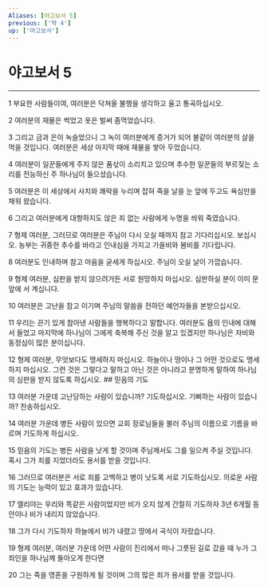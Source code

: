 ```yaml
---
Aliases: [야고보서 5]
previous: ['약 4']
up: ['야고보서']
---
```

# 야고보서 5

***


1 부요한 사람들이여, 여러분은 닥쳐올 불행을 생각하고 울고 통곡하십시오. 

2 여러분의 재물은 썩었고 옷은 벌써 좀먹었습니다. 

3 그리고 금과 은이 녹슬었으니 그 녹이 여러분에게 증거가 되어 불같이 여러분의 살을 먹을 것입니다. 여러분은 세상 마지막 때에 재물을 쌓아 두었습니다. 

4 여러분이 일꾼들에게 주지 않은 품삯이 소리치고 있으며 추수한 일꾼들의 부르짖는 소리를 전능하신 주 하나님이 들으셨습니다. 

5 여러분은 이 세상에서 사치와 쾌락을 누리며 잡혀 죽을 날을 눈 앞에 두고도 욕심만을 채워 왔습니다. 

6 그리고 여러분에게 대항하지도 않은 죄 없는 사람에게 누명을 씌워 죽였습니다. 

7 형제 여러분, 그러므로 여러분은 주님이 다시 오실 때까지 참고 기다리십시오. 보십시오. 농부는 귀중한 추수를 바라고 인내심을 가지고 가을비와 봄비를 기다립니다. 

8 여러분도 인내하며 참고 마음을 굳세게 하십시오. 주님이 오실 날이 가깝습니다. 

9 형제 여러분, 심판을 받지 않으려거든 서로 원망하지 마십시오. 심판하실 분이 이미 문 앞에 서 계십니다. 

10 여러분은 고난을 참고 이기며 주님의 말씀을 전하던 예언자들을 본받으십시오. 

11 우리는 끈기 있게 참아낸 사람들을 행복하다고 말합니다. 여러분도 욥의 인내에 대해서 들었고 마지막에 하나님이 그에게 축복해 주신 것을 알고 있겠지만 하나님은 자비와 동정심이 많은 분이십니다. 

12 형제 여러분, 무엇보다도 맹세하지 마십시오. 하늘이나 땅이나 그 어떤 것으로도 맹세하지 마십시오. 그런 것은 그렇다고 말하고 아닌 것은 아니라고 분명하게 말하여 하나님의 심판을 받지 않도록 하십시오. ## 믿음의 기도 

13 여러분 가운데 고난당하는 사람이 있습니까? 기도하십시오. 기뻐하는 사람이 있습니까? 찬송하십시오. 

14 여러분 가운데 병든 사람이 있으면 교회 장로님들을 불러 주님의 이름으로 기름을 바르며 기도하게 하십시오. 

15 믿음의 기도는 병든 사람을 낫게 할 것이며 주님께서도 그를 일으켜 주실 것입니다. 혹시 그가 죄를 지었더라도 용서를 받을 것입니다. 

16 그러므로 여러분은 서로 죄를 고백하고 병이 낫도록 서로 기도하십시오. 의로운 사람의 기도는 능력이 있고 효과가 있습니다. 

17 엘리야는 우리와 똑같은 사람이었지만 비가 오지 않게 간절히 기도하자 3년 6개월 동안이나 비가 내리지 않았습니다. 

18 그가 다시 기도하자 하늘에서 비가 내렸고 땅에서 곡식이 자랐습니다. 

19 형제 여러분, 여러분 가운데 어떤 사람이 진리에서 떠나 그릇된 길로 갔을 때 누가 그 죄인을 하나님께 돌아오게 한다면 

20 그는 죽을 영혼을 구원하게 될 것이며 그의 많은 죄가 용서를 받을 것입니다.
